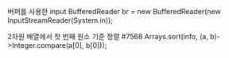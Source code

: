 버퍼를 사용한 input
BufferedReader br = new BufferedReader(new InputStreamReader(System.in));

2차원 배열에서 첫 번째 원소 기준 정렬 #7568
Arrays.sort(info, (a, b)->Integer.compare(a[0], b[0]));

